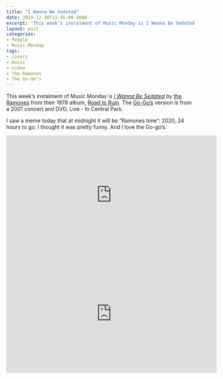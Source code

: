 ```yaml
---
title: "I Wanna Be Sedated"
date: 2019-12-30T11:45:00-0800
excerpt: "This week’s instalment of Music Monday is I Wanna Be Sedated. The 1978 Ramones original and a 2001 cover by the Go-Go’s."
layout: post
categories:
- People
- Music Monday
tags:
- covers
- music
- video
- The Ramones
- The Go-Go’s
---
```

This week’s instalment of Music Monday is [_I Wanna Be Sedated_](https://en.wikipedia.org/wiki/I_Wanna_Be_Sedated) by
[the Ramones](http://ramones.com/) from their 1978 album,
[Road to Ruin](https://en.wikipedia.org/wiki/Road_to_Ruin_(Ramones_album)). The [Go-Go’s](http://www.gogos.com/)
version is from a 2001 concert and DVD, Live - In Central Park.

I saw a meme today that at midnight it will be “Ramones time”: 2020, 24 hours to go. I thought it was pretty funny. And I love the Go-go’s.

<div class="video-container">
<iframe width="560" height="315" src="https://www.youtube.com/embed/bm51ihfi1p4" frameborder="0" allowfullscreen title="Video: I Wanna Be Sedated by The Ramones"></iframe>
</div>

<div class="video-container">
<iframe width="560" height="315" src="https://www.youtube.com/embed/cjlKjZy2Qi8" frameborder="0" allowfullscreen title="Video: I Wanna Be Sedated by The Go-Go's"></iframe>
</div>
